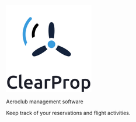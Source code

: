 ![alt text](https://github.com/neppoz/clearprop/blob/master/public/images/ClearProp_textdown.svg)

Aeroclub management software

Keep track of your reservations and flight activities.
